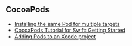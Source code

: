 ## CocoaPods
- [Installing the same Pod for multiple targets](https://www.natashatherobot.com/cocoapods-installing-same-pod-multiple-targets/)
- [CocoaPods Tutorial for Swift: Getting Started](https://www.raywenderlich.com/156971/cocoapods-tutorial-swift-getting-started)
- [Adding Pods to an Xcode project](https://guides.cocoapods.org/using/using-cocoapods)
